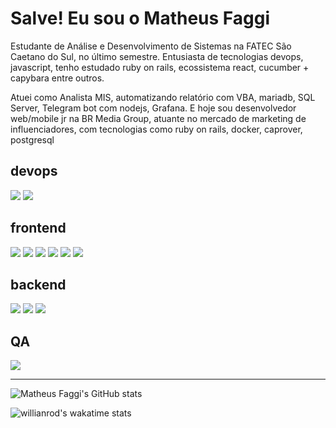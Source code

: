 <h1>
  Salve! Eu sou o Matheus Faggi
</h1>
<p>
  Estudante de Análise e Desenvolvimento de Sistemas na FATEC São Caetano do Sul, no último semestre. Entusiasta de tecnologias devops, javascript, tenho estudado ruby on rails, ecossistema react, cucumber + capybara entre outros.
</p>
<p>
  Atuei como Analista MIS, automatizando relatório com VBA, mariadb, SQL Server, Telegram bot com nodejs, Grafana. 
  E hoje sou desenvolvedor web/mobile jr na BR Media Group, atuante no mercado de marketing de influenciadores, com tecnologias como ruby on rails, docker, caprover, postgresql
</p>

<h2>
  devops
</h2>
<div>
 <img src="https://img.shields.io/badge/Git-F05032?style=for-the-badge&logo=git&logoColor=white" />
 <img src="https://img.shields.io/badge/Docker-2496ED?style=for-the-badge&logo=Docker&logoColor=white" />
</div>
<h2>
  frontend
</h2>
<div>
  <img src="https://img.shields.io/badge/HTML5-E34F26?style=for-the-badge&logo=HTML5&logoColor=white" style/>
  <img src="https://img.shields.io/badge/CSS3-1572B6?style=for-the-badge&logo=CSS3&logoColor=white" />
  <img src="https://img.shields.io/badge/Sass-CC6699?style=for-the-badge&logo=Sass&logoColor=white" />
  <img src="https://img.shields.io/badge/Javascript-F7DF1E?style=for-the-badge&logo=Javascript&logoColor=black" />
  <img src="https://img.shields.io/badge/styled components-DB7093?style=for-the-badge&logo=styled-components&logoColor=white" />
  <img src="https://img.shields.io/badge/Next.js-000?style=for-the-badge&logo=Next.js&logoColor=white" />
<div>
<h2>
  backend
</h2>
<div>
  <img src="https://img.shields.io/badge/PostgreSQL-336791?style=for-the-badge&logo=PostgreSQL&logoColor=white" />
  <img src="https://img.shields.io/badge/TypeScript-3178C6?style=for-the-badge&logo=TypeScript&logoColor=white" />
  <img src="https://img.shields.io/badge/Ruby-CC342D?style=for-the-badge&logo=Ruby&logoColor=white" />
</div>

<h2>
  QA 
</h2>
<div>
 <img src="https://img.shields.io/badge/Cucumber-23D96C?style=for-the-badge&logo=Cucumber&logoColor=white" />
</div>


---
![Matheus Faggi's GitHub stats](https://github-readme-stats.vercel.app/api?username=matheusfaggi&theme=slateorange&show_icons=true)

![willianrod's wakatime stats](https://github-readme-stats.vercel.app/api/wakatime?username=matheusfaggi&compact_layout=true)
